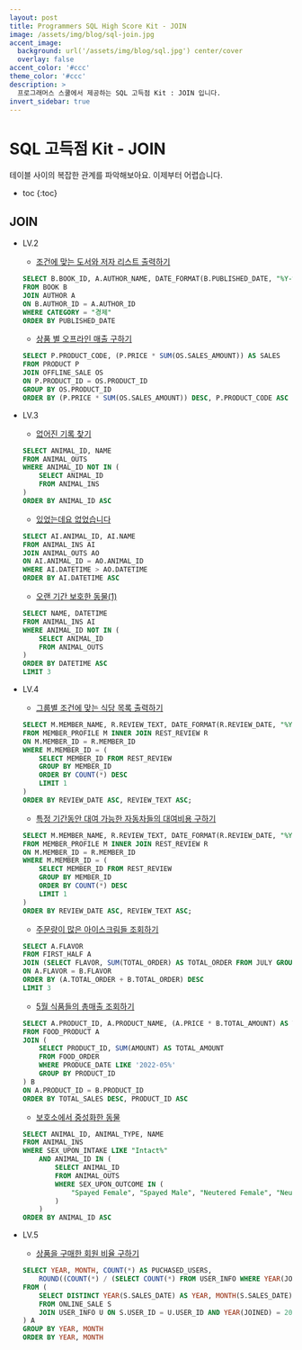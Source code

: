 ```yaml
---
layout: post
title: Programmers SQL High Score Kit - JOIN
image: /assets/img/blog/sql-join.jpg
accent_image: 
  background: url('/assets/img/blog/sql.jpg') center/cover
  overlay: false
accent_color: '#ccc'
theme_color: '#ccc'
description: >
  프로그래머스 스쿨에서 제공하는 SQL 고득점 Kit : JOIN 입니다. 
invert_sidebar: true
---
```


# SQL 고득점 Kit - JOIN

테이블 사이의 복잡한 관계를 파악해보아요. 이제부터 어렵습니다.

* toc
{:toc}


## JOIN

- LV.2
    - [조건에 맞는 도서와 저자 리스트 출력하기](https://school.programmers.co.kr/learn/courses/30/lessons/144854)
    ```sql
    SELECT B.BOOK_ID, A.AUTHOR_NAME, DATE_FORMAT(B.PUBLISHED_DATE, "%Y-%m-%d") AS PUBLISHED_DATE
    FROM BOOK B
    JOIN AUTHOR A
    ON B.AUTHOR_ID = A.AUTHOR_ID
    WHERE CATEGORY = "경제"
    ORDER BY PUBLISHED_DATE
    ```
    - [상품 별 오프라인 매출 구하기](https://school.programmers.co.kr/learn/courses/30/lessons/131533)
    ```sql
    SELECT P.PRODUCT_CODE, (P.PRICE * SUM(OS.SALES_AMOUNT)) AS SALES
    FROM PRODUCT P
    JOIN OFFLINE_SALE OS
    ON P.PRODUCT_ID = OS.PRODUCT_ID
    GROUP BY OS.PRODUCT_ID
    ORDER BY (P.PRICE * SUM(OS.SALES_AMOUNT)) DESC, P.PRODUCT_CODE ASC
    ```
    
- LV.3
    - [없어진 기록 찾기](https://school.programmers.co.kr/learn/courses/30/lessons/59042)
    ```sql
    SELECT ANIMAL_ID, NAME
    FROM ANIMAL_OUTS
    WHERE ANIMAL_ID NOT IN (
        SELECT ANIMAL_ID
        FROM ANIMAL_INS
    )
    ORDER BY ANIMAL_ID ASC
    ```
    - [있었는데요 없었습니다](https://school.programmers.co.kr/learn/courses/30/lessons/59043)
    ```sql
    SELECT AI.ANIMAL_ID, AI.NAME
    FROM ANIMAL_INS AI
    JOIN ANIMAL_OUTS AO
    ON AI.ANIMAL_ID = AO.ANIMAL_ID
    WHERE AI.DATETIME > AO.DATETIME
    ORDER BY AI.DATETIME ASC
    ```
    - [오랜 기간 보호한 동물(1)](https://school.programmers.co.kr/learn/courses/30/lessons/59044)
    ```sql
    SELECT NAME, DATETIME
    FROM ANIMAL_INS AI
    WHERE ANIMAL_ID NOT IN (
        SELECT ANIMAL_ID
        FROM ANIMAL_OUTS
    )
    ORDER BY DATETIME ASC
    LIMIT 3
    ```

- LV.4
    - [그룹별 조건에 맞는 식당 목록 출력하기](https://school.programmers.co.kr/learn/courses/30/lessons/131124)
    ```sql
    SELECT M.MEMBER_NAME, R.REVIEW_TEXT, DATE_FORMAT(R.REVIEW_DATE, "%Y-%m-%d") AS REVIEW_DATE
    FROM MEMBER_PROFILE M INNER JOIN REST_REVIEW R
    ON M.MEMBER_ID = R.MEMBER_ID
    WHERE M.MEMBER_ID = (
        SELECT MEMBER_ID FROM REST_REVIEW
        GROUP BY MEMBER_ID
        ORDER BY COUNT(*) DESC 
        LIMIT 1
    )
    ORDER BY REVIEW_DATE ASC, REVIEW_TEXT ASC;
    ```
    - [특정 기간동안 대여 가능한 자동차들의 대여비용 구하기](https://school.programmers.co.kr/learn/courses/30/lessons/157339)
    ```sql
    SELECT M.MEMBER_NAME, R.REVIEW_TEXT, DATE_FORMAT(R.REVIEW_DATE, "%Y-%m-%d") AS REVIEW_DATE
    FROM MEMBER_PROFILE M INNER JOIN REST_REVIEW R
    ON M.MEMBER_ID = R.MEMBER_ID
    WHERE M.MEMBER_ID = (
        SELECT MEMBER_ID FROM REST_REVIEW
        GROUP BY MEMBER_ID
        ORDER BY COUNT(*) DESC 
        LIMIT 1
    )
    ORDER BY REVIEW_DATE ASC, REVIEW_TEXT ASC;
    ```
    - [주문량이 많은 아이스크림들 조회하기](https://school.programmers.co.kr/learn/courses/30/lessons/133027)
    ```sql
    SELECT A.FLAVOR
    FROM FIRST_HALF A
    JOIN (SELECT FLAVOR, SUM(TOTAL_ORDER) AS TOTAL_ORDER FROM JULY GROUP BY FLAVOR) B
    ON A.FLAVOR = B.FLAVOR
    ORDER BY (A.TOTAL_ORDER + B.TOTAL_ORDER) DESC
    LIMIT 3
    ```
    - [5월 식품들의 총매출 조회하기](https://school.programmers.co.kr/learn/courses/30/lessons/131117)
    ```sql
    SELECT A.PRODUCT_ID, A.PRODUCT_NAME, (A.PRICE * B.TOTAL_AMOUNT) AS TOTAL_SALES
    FROM FOOD_PRODUCT A
    JOIN (
        SELECT PRODUCT_ID, SUM(AMOUNT) AS TOTAL_AMOUNT
        FROM FOOD_ORDER
        WHERE PRODUCE_DATE LIKE '2022-05%'
        GROUP BY PRODUCT_ID
    ) B
    ON A.PRODUCT_ID = B.PRODUCT_ID
    ORDER BY TOTAL_SALES DESC, PRODUCT_ID ASC
    ```
    - [보호소에서 중성화한 동물](https://school.programmers.co.kr/learn/courses/30/lessons/59045)
    ```sql
    SELECT ANIMAL_ID, ANIMAL_TYPE, NAME
    FROM ANIMAL_INS
    WHERE SEX_UPON_INTAKE LIKE "Intact%"
        AND ANIMAL_ID IN (
            SELECT ANIMAL_ID
            FROM ANIMAL_OUTS
            WHERE SEX_UPON_OUTCOME IN (
                "Spayed Female", "Spayed Male", "Neutered Female", "Neutered Male"
            )
        )
    ORDER BY ANIMAL_ID ASC
    ```

- LV.5
    - [상품을 구매한 회원 비율 구하기](https://school.programmers.co.kr/learn/courses/30/lessons/131534)
    ```sql
    SELECT YEAR, MONTH, COUNT(*) AS PUCHASED_USERS,
        ROUND((COUNT(*) / (SELECT COUNT(*) FROM USER_INFO WHERE YEAR(JOINED) = 2021)), 1) AS PUCHASED_RATIO
    FROM (
        SELECT DISTINCT YEAR(S.SALES_DATE) AS YEAR, MONTH(S.SALES_DATE) AS MONTH, U.USER_ID
        FROM ONLINE_SALE S
        JOIN USER_INFO U ON S.USER_ID = U.USER_ID AND YEAR(JOINED) = 2021
    ) A
    GROUP BY YEAR, MONTH
    ORDER BY YEAR, MONTH
    ```    
